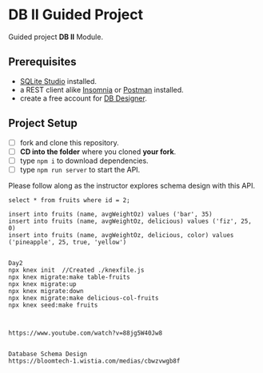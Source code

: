 # DB II Guided Project

Guided project **DB II** Module.

## Prerequisites

- [SQLite Studio](https://sqlitestudio.pl/index.rvt?act=download) installed.
- a REST client alike [Insomnia](https://insomnia.rest/download/) or [Postman](https://www.getpostman.com/downloads/) installed.
- create a free account for [DB Designer](https://dbdesigner.net).

## Project Setup

- [ ] fork and clone this repository.
- [ ] **CD into the folder** where you cloned **your fork**.
- [ ] type `npm i` to download dependencies.
- [ ] type `npm run server` to start the API.

Please follow along as the instructor explores schema design with this API.


```
select * from fruits where id = 2;

insert into fruits (name, avgWeightOz) values ('bar', 35)
insert into fruits (name, avgWeightOz, delicious) values ('fiz', 25, 0)
insert into fruits (name, avgWeightOz, delicious, color) values ('pineapple', 25, true, 'yellow')


Day2
npx knex init  //Created ./knexfile.js
npx knex migrate:make table-fruits
npx knex migrate:up 
npx knex migrate:down
npx knex migrate:make delicious-col-fruits
npx knex seed:make fruits



https://www.youtube.com/watch?v=88jg5W40Jw8


Database Schema Design 
https://bloomtech-1.wistia.com/medias/cbwzvwgb8f
```
